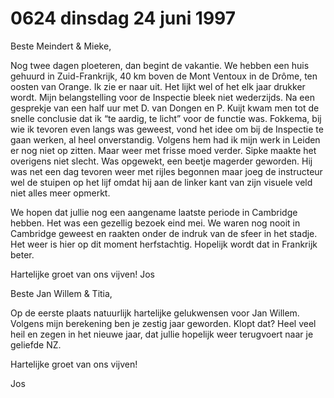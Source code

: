 # 0624 dinsdag 24 juni 1997
Beste Meindert & Mieke,

Nog twee dagen ploeteren, dan begint de vakantie. We hebben een huis gehuurd in Zuid-Frankrijk, 40 km boven de Mont Ventoux in de Drôme, ten oosten van Orange. Ik zie er naar uit. Het lijkt wel of het elk jaar drukker wordt. Mijn belangstelling voor de Inspectie bleek niet wederzijds. Na een gesprekje van een half uur met D. van Dongen en P. Kuijt kwam men tot de snelle conclusie dat ik “te aardig, te licht” voor de functie was. Fokkema, bij wie ik tevoren even langs was geweest, vond het idee om bij de Inspectie te gaan werken, al heel onverstandig. Volgens hem had ik mijn werk in Leiden er nog niet op zitten. Maar weer met frisse moed verder. Sipke maakte het overigens niet slecht. Was opgewekt, een beetje magerder geworden. Hij was net een dag tevoren weer met rijles begonnen maar joeg de instructeur wel de stuipen op het lijf omdat hij aan de linker kant van zijn visuele veld niet alles meer opmerkt.

We hopen dat jullie nog een aangename laatste periode in Cambridge hebben. Het was een gezellig bezoek eind mei. We waren nog nooit in Cambridge geweest en raakten onder de indruk van de sfeer in het stadje. Het weer is hier op dit moment herfstachtig. Hopelijk wordt dat in Frankrijk beter.

Hartelijke groet van ons vijven! Jos

Beste Jan Willem & Titia,

Op de eerste plaats natuurlijk hartelijke gelukwensen voor Jan Willem. Volgens mijn berekening ben je zestig jaar geworden. Klopt dat? Heel veel heil en zegen in het nieuwe jaar, dat jullie hopelijk weer terugvoert naar je geliefde NZ.

Hartelijke groet van ons vijven!

Jos

